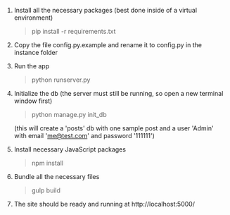  1. Install all the necessary packages (best done inside of a virtual environment)

    > pip install -r requirements.txt
    
 2. Copy the file config.py.example and rename it to config.py in the instance folder
 
 3. Run the app

    > python runserver.py
    
 4. Initialize the db (the server must still be running, so open a new terminal window first)

    > python manage.py init_db 
    
    (this will create a 'posts' db with one sample post and a user 'Admin' with email 'me@test.com' and password '111111')

 5. Install necessary JavaScript packages
    > npm install
    
 6. Bundle all the necessary files
    > gulp build 

 7. The site should be ready and running at http://localhost:5000/


